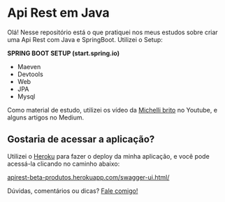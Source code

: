 # Api Rest em Java
Olá!
Nesse repositório está o que pratiquei nos meus estudos sobre criar uma Api Rest com Java e SpringBoot.
Utilizei o Setup:

**SPRING BOOT SETUP (start.spring.io)**
- Maeven
- Devtools
- Web
- JPA
- Mysql

Como material de estudo, utilizei os vídeo da [Michelli brito](https://www.youtube.com/channel/UC2WbG8UgpPaLcFSNJYwtPow/videos) no Youtube, e alguns artigos no Medium.

## Gostaria de acessar a aplicação?
Utilizei o [Heroku](https://www.heroku.com) para fazer o deploy da minha aplicação, e você pode acessá-la clicando no caminho abaixo:

[apirest-beta-produtos.herokuapp.com/swagger-ui.html/](apirest-beta-produtos.herokuapp.com/swagger-ui.html/)

Dúvidas, comentários ou dicas? 
[Fale comigo!](https://www.linkedin.com/in/dev-roberta-novaes/)
